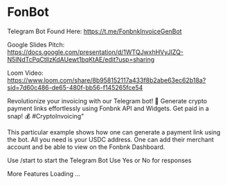 # FonBot
Telegram Bot Found Here: https://t.me/FonbnkInvoiceGenBot

Google Slides Pitch: https://docs.google.com/presentation/d/1WTQJwxhHVyJIZQ-N5INdTcPqCtllzKdAUewt1bqKtAE/edit?usp=sharing

Loom Video: https://www.loom.com/share/8b958152117a433f8b2abe63ec62b18a?sid=7d60c486-de65-480f-bb56-f145265fce54

Revolutionize your invoicing with our Telegram bot! 🚀 Generate crypto payment links effortlessly using Fonbnk API and Widgets. Get paid in a snap! 💰 #CryptoInvoicing"

This particular example shows how one can generate a payment link using the bot.
All you need is your USDC address.
One can add their merchant account and be able to view on the Fonbnk Dashboard.



Use /start to start the Telegram Bot 
Use Yes or No for responses 

More Features Loading ... 
